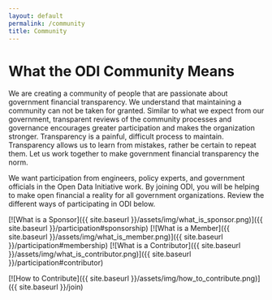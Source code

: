 ```yaml
---
layout: default
permalink: /community
title: Community
---
```


# What the ODI Community Means
We are creating a community of people that are passionate about government financial transparency. We understand that 
maintaining a community can not be taken for granted. Similar to what we expect from our government, transparent reviews of 
the community processes and governance encourages greater participation and makes the organization stronger. Transparency is 
a painful, difficult process to maintain. Transparency allows us to learn from mistakes, rather be certain to repeat them. 
Let us work together to make government financial transparency the norm.

We want participation from engineers, policy experts, and government officials in the Open Data Initiative work. By joining ODI, you will be helping to make open financial a reality for all government organizations. Review the different ways of participating in ODI below.

[![What is a Sponsor]({{ site.baseurl }}/assets/img/what_is_sponsor.png)]({{ site.baseurl }}/participation#sponsorship)
[![What is a Member]({{ site.baseurl }}/assets/img/what_is_member.png)]({{ site.baseurl }}/participation#membership)
[![What is a Contributor]({{ site.baseurl }}/assets/img/what_is_contributor.png)]({{ site.baseurl }}/participation#contributor)

[![How to Contribute]({{ site.baseurl }}/assets/img/how_to_contribute.png)]({{ site.baseurl }}/join)
